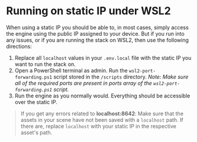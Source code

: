 # Running on static IP under WSL2

When using a static IP you should be able to, in most cases, simply access the engine using the public IP assigned to your device.
But if you run into any issues, or if you are running the stack on WSL2, then use the following directions:
1. Replace all `localhost` values in your `.env.local` file with the static IP you want to run the stack on.
2. Open a PowerShell terminal as admin. Run the `wsl2-port-forwarding.ps1` script stored in the `/scripts` directory.
   _Note: Make sure all of the required ports are present in ports array of the `wsl2-port-forwarding.ps1` script._
3. Run the engine as you normally would. Everything should be accessible over the static IP.

> If you get any errors related to **localhost:8642**:
> Make sure that the assets in your scene have not been saved with a `localhost` path.
> If there are, replace `localhost` with your static IP in the respective asset's path.
